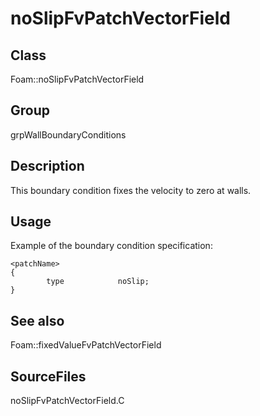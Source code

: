 # noSlipFvPatchVectorField 
## Class
Foam::noSlipFvPatchVectorField

## Group
grpWallBoundaryConditions

## Description
This boundary condition fixes the velocity to zero at walls.

## Usage
Example of the boundary condition specification:
```
<patchName>
{
        type            noSlip;
}
```

## See also
Foam::fixedValueFvPatchVectorField

## SourceFiles
noSlipFvPatchVectorField.C

